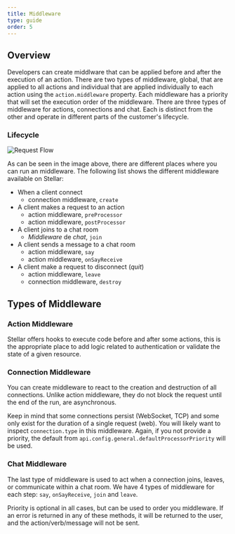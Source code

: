 ```yaml
---
title: Middleware
type: guide
order: 5
---
```


## Overview

Developers can create middlware that can be applied before and after the execution of an action. There are two types of middleware, global, that are applied to all actions and individual that are applied individually to each action using the `action.middleware` property. Each middleware has a priority that will set the execution order of the middleware. There are three types of middleware for actions, connections and chat. Each is distinct from the other and operate in different parts of the customer's lifecycle.

### Lifecycle

![Request Flow](/images/middleware_lifecycle.png)

As can be seen in the image above, there are different places where you can run an middleware. The following list shows the different middleware available on Stellar:

- When a client connect
  - connection middleware, `create`
- A client makes a request to an action
  - action middleware, `preProcessor`
  - action middleware, `postProcessor`
- A client joins to a chat room
  - _Middleware_ de _chat_, `join`
- A client sends a message to a chat room
  - action middleware, `say`
  - action middleware, `onSayReceive`
- A client make a request to disconnect (_quit_)
  - action middleware, `leave`
  - connection middleware, `destroy`

## Types of Middleware

### Action Middleware

Stellar offers hooks to execute code before and after some actions, this is the appropriate place to add logic related to authentication or validate the state of a given resource.

### Connection Middleware

You can create middleware to react to the creation and destruction of all connections. Unlike action middleware, they do not block the request until the end of the run, are asynchronous.

Keep in mind that some connections persist (WebSocket, TCP) and some only exist for the duration of a single request (web). You will likely want to inspect `connection.type` in this middleware. Again, if you not provide a priority, the default from `api.config.general.defaultProcessorPriority` will be used.

### Chat Middleware

The last type of middleware is used to act when a connection joins, leaves, or communicate within a chat room. We have 4 types of middleware for each step: `say`, `onSayReceive`, `join` and `leave`.

Priority is optional in all cases, but can be used to order you middleware. If an error is returned in any of these methods, it will be returned to the user, and the action/verb/message will not be sent.
